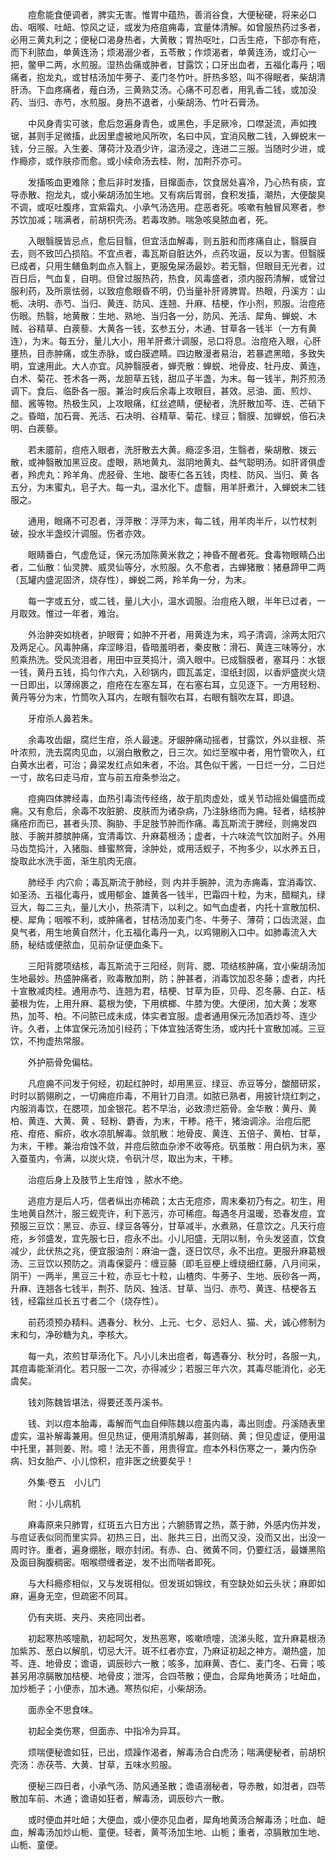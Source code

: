 <!-- { "loadSidebar": true } -->
　　痘愈能食便调者，脾实无害。惟胃中蕴热，善消谷食，大便秘硬，将来必口齿、咽喉、吐衄、惊风之证，或发为疮疽痈毒，宜量体清解。如曾服热药过多者，必用三黄丸利之；便秘口渴身热者，大黄散；胃热呕吐，口舌生疮，下部亦有疮，而下利脓血，单黄连汤；烦渴溺少者，五苓散；作烦渴者，单黄连汤，或灯心一把，鳖甲二两，水煎服。湿热齿痛或肿者，甘露饮；口牙出血者，五福化毒丹；咽痛者，抱龙丸，或甘桔汤加牛蒡子、麦门冬竹叶。肝热多怒，叫不得眠者，柴胡清肝汤。下血疼痛者，薤白汤，三黄熟艾汤。心痛不可忍者，用乳香二钱，或加没药、当归、赤芍，水煎服。身热不退者，小柴胡汤、竹叶石膏汤。

　　中风身青实可骇，愈后忽遍身青色，或黑色，手足厥冷，口噤涎流，声如拽锯，甚则手足微搐，此因里虚被地风所吹，名曰中风，宜消风散二钱，入蝉蜕末一钱，分三服。入生姜、薄荷汁及酒少许，温汤浸之，连进二三服。当随时少进，或作瘾疹，或作肤疹而愈。或小续命汤去桂、附，加荆芥亦可。

　　发搐咳血更难除；愈后非时发搐，目撺面赤，饮食居处喜冷，乃心热有痰，宜导赤散、抱龙丸，或小柴胡汤加生地。又有病后胃弱，食积发搐，潮热，大便酸臭不调，或呕吐腹疼，宜紫霜丸、小承气汤选用。症恶者死。咳嗽有触冒风寒者，参苏饮加减；喘满者，前胡枳壳汤。若毒攻肺。喘急咳臭脓血者，死。

　　入眼翳膜皆忌点，愈后目翳，但宜活血解毒，则五脏和而疼痛自止，翳膜自去，则不致凹凸损陷。不宜点者，毒瓦斯自脏达外，点药攻逼，反以为害。但翳膜已成者，只用生鳝鱼刺血点入翳上，更服兔屎汤最妙。若无翳，但眼目无光者，过百日后，气血复，自明。但曾过服热药，热食，风毒盛者，须内服药清解，或曾过服利药，及所禀怯弱，以致痘愈眼昏不明，仍当量补肝肾脾胃。热眼，丹溪方：山栀、决明、赤芍、当归、黄连、防风、连翘、升麻、桔梗，作小剂，煎服。治痘疮伤眼。热翳，地黄散：生地、熟地、当归各一分，防风、羌活、犀角、蝉蜕、木贼、谷精草、白蒺藜、大黄各一钱，玄参五分，木通、甘草各一钱半（一方有黄连），为末。每五分，量儿大小，用羊肝煮汁调服，忌口将息。治痘疮入眼，心肝壅热，目赤肿痛，或生赤脉，或白膜遮睛。四边散漫者易治，若暴遮黑暗，多致失明，宜速用此。大人亦宜。风肿翳膜者，蝉壳散：蝉蜕、地骨皮、牡丹皮、黄连，白术、菊花、苍术各一两，龙胆草五钱，甜瓜子半盏，为末。每一钱半，荆芥煎汤调下。食后、临卧各一服。兼治时疾后余毒上攻眼目，甚效。忌油、面、煎炒、醋、酱等物。热极生风，上攻眼痛，红丝遮睛，便秘者，洗肝散加芩、连、芒硝下之。昏暗，加石膏、羌活、石决明、谷精草、菊花、绿豆；翳膜、加蝉蜕，倍石决明、白蒺藜。

　　若未靥前，痘疮入眼者，洗肝散去大黄。瘾涩多泪，生翳者，柴胡散、拨云散，或神翳散加黑豆皮。虚眼，熟地黄丸、滋阴地黄丸、益气聪明汤。如肝肾俱虚者，羚虎丸：羚羊角、虎胫骨、生地、酸枣仁各五钱，肉桂、防风、当归、黄 各五分，为末蜜丸，皂子大。每一丸，温水化下。虚翳，用羊肝煮汁，入蝉蜕末二钱服之。

　　通用，眼痛不可忍者，浮萍散：浮萍为末，每二钱，用羊肉半斤，以竹杖刺破，投水半盏绞汁调服。伤者亦效。

　　眼睛番白，气虚危证，保元汤加陈黄米救之；神昏不醒者死。食毒物眼睛凸出者，二仙散：仙灵脾、威灵仙等分，水煎服。久不愈者，古蝉猪散：猪悬蹄甲二两（瓦罐内盛泥固济，烧存性），蝉蜕二两，羚羊角一分，为末。

　　每一字或五分，或二钱，量儿大小，温水调服。治痘疮入眼，半年已过者，一月取效。惟过一年者，难治。

　　外治肿突如桃者，护眼膏；如肿不开者，用黄连为末，鸡子清调，涂两太阳穴及两足心。风毒肿痛，痒涩眵泪，昏暗羞明者，秦皮散：滑石、黄连三味等分，水煎乘热洗。受风流泪者，用田中豆荚捣汁，滴入眼中。已成翳膜者，塞耳丹：水银一钱，黄丹五钱，捣匀作六丸，入砂锅内，圆瓦盖定，湿纸封固，以香炉盛炭火烧一日即出，以薄绵裹之，痘疮在左塞左耳，在右塞右耳，立见逐下。一方用轻粉、黄丹等分为末，竹筒吹入耳内，左眼有翳吹右耳，右眼有翳吹左耳，即退。

　　牙疳杀人鼻若朱。

　　余毒攻齿龈，腐烂生疳，杀人最速。牙龈肿痛动摇者，甘露饮，外以韭根、茶叶浓煎，洗去腐肉见血，以溺白散敷之，日三次。如烂至喉中者，用竹管吹入，红白黄水出者，可治；鼻梁发红点如朱者，不治。其色似干酱，一日烂一分，二日烂一寸，故名曰走马疳，宜与前五疳条参治之。

　　痘痈四体脾经毒，血热引毒流传经络，故于肌肉虚处，或关节动摇处偏盛而成痈。又有愈后，余毒不攻脏腑、皮肤而为诸杂病，乃注脉络而为痈。轻者，结核肿痛疮疖而已，甚者头顶、胸胁、手足肢节肿而作痛。毒瓦斯流于脾经，则痈发四肢、手腕并膝膑肿痛，宜清毒饮、升麻葛根汤；虚者，十六味流气饮加附子。外用马齿苋捣汁，入猪脂、蜂蜜熬膏，涂肿处，或用活蚬子，不拘多少，以水养五日，旋取此水洗手面，渐生肌肉无痕。

　　肺经手 内穴俞；毒瓦斯流于肺经，则 内并手腕肿，流为赤痈毒，宜消毒饮、如圣汤、五福化毒丹，或用郁金、雄黄各一钱半，巴霜四十粒，为末，醋糊丸，绿豆大，每二三丸，量儿大小，热茶清下，以利之。如气血虚者，内托十宣散加枳、梗、犀角；咽喉不利，或肿痛者，甘桔汤加麦门冬、牛蒡子、薄荷；口齿流涎，血臭气者，用生地黄自然汁，化五福化毒丹一丸，以鸡翎刷入口中。如肺毒流入大肠，秘结或便脓血，见前杂证便血条下。

　　三阳背腮项结核，毒瓦斯流于三阳经，则背、腮、项结核肿痛，宜小柴胡汤加生地最妙。热盛肿痛者，败毒散加荆，防；肿甚者，消毒饮加忍冬藤；虚者，内托十宣散减肉桂。通用赤芍、连翘为君，桔梗、甘草为臣，贝母、忍冬藤、白芷、栝蒌根为佐，上用升麻、葛根为使，下用槟榔、牛膝为使。大便闭，加大黄；发寒热，加芩、柏。不问脓已成未成，体实者宜服。虚者通用保元汤加酒炒芩、连少许。久者，上体宜保元汤加引经药；下体宜独活寄生汤，或内托十宣散加减。三豆饮，不拘虚热常服。

　　外护筋骨免偏枯。

　　凡痘痈不问发于何经，初起红肿时，却用黑豆、绿豆、赤豆等分，酸醋研浆，时时以鹅翎刷之，一切痈痘疖毒，不用针刀自溃。如脓已熟者，用披针烧红刺之，内服消毒饮，在腮项，加金银花。若不早治，必致溃烂筋骨。金华散：黄丹、黄柏、黄连、大黄、黄 、轻粉、麝香，为末，干糁。疮干，猪油调涂。治痘后肥疮、疳疮、癣疥，收水凉肌解毒。敛肌散：地骨皮、黄连、五倍子、黄柏、甘草，为末，干糁。兼治疳蚀不敛，并痘后脓血杂渗不收等疮。矾茧散：用白矾为末，塞入蚕茧内，令满，以炭火烧，令矾汁尽，取出为末，干糁。

　　治痘后身上及肢节上生疳蚀 ，脓水不绝。

　　逃痘方是后人巧，信者纵出亦稀疏；太古无痘疹，周末秦初乃有之。初生，用生地黄自然汁，服三蚬壳许，利下恶污，亦可稀痘。每遇冬月温暖，恐春发痘，宜预服三豆饮：黑豆、赤豆、绿豆各等分，甘草减半，水煮熟，任意饮之。凡天行痘疮，乡邻盛发，宜先服七日，痘永不出。小儿阳盛，无阴以制，令头发竖直，饮食减少，此伏热之兆，便宜服油剂：麻油一盏，逐日饮尽，永不出痘。更服升麻葛根汤、三豆饮以预防之。消毒保婴丹：缠豆藤（即毛豆梗上缠绕细红藤，八月间采，阴干）一两半，黑豆三十粒，赤豆七十粒，山楂肉、牛蒡子、生地、辰砂各一两，升麻、连翘各七钱半，荆芥、防风、独活、甘草、当归、赤芍、黄连、桔梗各五钱，经霜丝瓜长五寸者二个（烧存性）。

　　前药须预办精料。遇春分、秋分、上元、七夕、忌妇人、猫、犬，诚心修制为末和匀，净砂糖为丸，李核大。

　　每一丸，浓煎甘草汤化下。凡小儿未出痘者，每遇春分、秋分时，各服一丸，其痘毒能渐消化。若只服一二次，亦得减少；若服三年六次，其毒尽能消化，必无虞矣。

　　钱刘陈魏皆堪法，得要还羡丹溪书。

　　钱、刘以痘本胎毒，毒解而气血自伸陈魏以痘虽内毒，毒出则虚。丹溪随表里虚实，温补解毒兼用。但见热证，便用清肌解毒，甚则硝、黄；但见虚证，便用温中托里，甚则姜、附。噫！法无不善，用贵得宜。痘本外科伤寒之一，兼内伤杂病、妇女胎产、小儿惊积，痘非医之统要矣乎！

　　外集·卷五　小儿门

　　附：小儿病机

　　麻毒原来只肺胃，红斑五六日方出；六腑肠胃之热，蒸于肺，外感内伤并发，与痘证表似同而里实异。初热三日，出、胀共三日，出而又没，没而又出，出没一周时许。重者，遍身绷胀，眼亦封闭。有赤、白、微黄不同，仍要红活，最嫌黑陷及面目胸腹稠密。咽喉缵缠者逆，发不出而喘者即死。

　　与大科瘾疹相似，又与发斑相似。但发斑如锦纹，有空缺处如云头状；麻即如麻，遍身无空，但疏密不同耳。

　　仍有夹斑、夹丹、夹疮同出者。

　　初起寒热咳嚏鼽，初起呵欠，发热恶寒，咳嗽喷嚏，流涕头眩，宜升麻葛根汤加紫苏、葱白以解肌，切忌大汗。斑不红者亦宜，乃麻证初起之神方。潮热盛，加芩、连、地骨皮；谵语，调辰砂六一散；咳多，加麻黄、杏仁、麦门冬、石膏；咳甚另用凉膈散加桔梗、地骨皮；泄泻，合四苓散；便血，合犀角地黄汤；吐衄血，加炒栀子；小便赤，加木通。寒热似疟，小柴胡汤。

　　面赤全不思食味。

　　初起全类伤寒，但面赤、中指冷为异耳。

　　烦喘便秘谵如狂，已出，烦躁作渴者，解毒汤合白虎汤；喘满便秘者，前胡枳壳汤：赤茯苓、大黄、甘草，五味水煎服。

　　便秘三四日者，小承气汤、防风通圣散；谵语溺秘者，导赤散，如泔者，四苓散加车前、木通；谵语如狂者，解毒汤，调辰砂六一散。

　　或时便血并吐衄；大便血，或小便亦见血者，犀角地黄汤合解毒汤；吐血、衄血，解毒汤加炒山栀、童便。轻者，黄芩汤加生地、山栀；重者，凉膈散加生地、山栀、童便。


